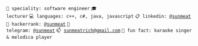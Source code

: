 <code>👷 speciality: software engineer</code>
<code>🎓 lecturer</code>
<code>💻 languages: c++, c#, java, javascript</code>
<code>📋 linkedin: [@sunmeat](https://www.linkedin.com/in/sunmeat)</code><br>
<code>💅 hackerrank: [@sunmeat](https://www.hackerrank.com/sunmeat)</code>
<code>💬 telegram: [@sunmeat](https://t.me/sunmeat)</code>
<code>📫 [sunmeatrich@gmail.com](mailto:sunmeatrich@gmail.com)</code>
<code>🎹 fun fact: karaoke singer & melodica player</code>
